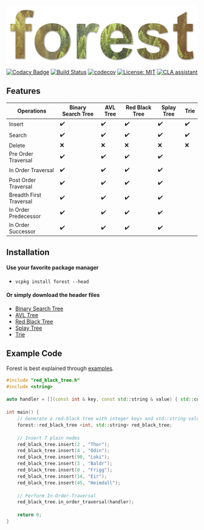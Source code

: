 ![forest logo](forest.png)

[![Codacy Badge](https://api.codacy.com/project/badge/Grade/7e0feb3d79ca41649aa207eeeef065dc)](https://www.codacy.com/app/xorz57/forest?utm_source=github.com&utm_medium=referral&utm_content=xorz57/forest&utm_campaign=badger)
[![Build Status](https://travis-ci.org/xorz57/forest.svg?branch=master)](https://travis-ci.org/xorz57/forest)
[![codecov](https://codecov.io/gh/xorz57/forest/branch/master/graph/badge.svg)](https://codecov.io/gh/xorz57/forest)
[![License: MIT](https://img.shields.io/badge/License-MIT-yellow.svg)](https://opensource.org/licenses/MIT)
[![CLA assistant](https://cla-assistant.io/readme/badge/xorz57/forest)](https://cla-assistant.io/xorz57/forest)

## Features

|Operations|Binary Search Tree|AVL Tree|Red Black Tree|Splay Tree|Trie|
|---|---|---|---|---|---|
|Insert|:heavy_check_mark:|:heavy_check_mark:|:heavy_check_mark:|:heavy_check_mark:|:heavy_check_mark:|
|Search|:heavy_check_mark:|:heavy_check_mark:|:heavy_check_mark:|:heavy_check_mark:|:heavy_check_mark:|
|Delete|:x:|:x:|:x:|:x:|:x:|
|Pre Order Traversal|:heavy_check_mark:|:heavy_check_mark:|:heavy_check_mark:|:heavy_check_mark:||
|In Order Traversal|:heavy_check_mark:|:heavy_check_mark:|:heavy_check_mark:|:heavy_check_mark:||
|Post Order Traversal|:heavy_check_mark:|:heavy_check_mark:|:heavy_check_mark:|:heavy_check_mark:||
|Breadth First Traversal|:heavy_check_mark:|:heavy_check_mark:|:heavy_check_mark:|:heavy_check_mark:||
|In Order Predecessor|:heavy_check_mark:|:heavy_check_mark:|:heavy_check_mark:|:heavy_check_mark:||
|In Order Successor|:heavy_check_mark:|:heavy_check_mark:|:heavy_check_mark:|:heavy_check_mark:||

## Installation

#### Use your favorite package manager
- `vcpkg install forest --head`

#### Or simply download the header files
- [Binary Search Tree](https://github.com/xorz57/forest/releases/download/7.0.6/binary_search_tree.h)
- [AVL Tree](https://github.com/xorz57/forest/releases/download/7.0.6/avl_tree.h)
- [Red Black Tree](https://github.com/xorz57/forest/releases/download/7.0.6/red_black_tree.h)
- [Splay Tree](https://github.com/xorz57/forest/releases/download/7.0.6/splay_tree.h)
- [Trie](https://github.com/xorz57/forest/releases/download/7.0.6/trie.h)

## Example Code

Forest is best explained through [examples](https://github.com/xorz57/forest/tree/master/examples).

```cpp
#include "red_black_tree.h"
#include <string>

auto handler = [](const int & key, const std::string & value) { std::cout << key << "->" << value << std::endl; };

int main() {
	// Generate a red-black tree with integer keys and std::string values
	forest::red_black_tree <int, std::string> red_black_tree;

	// Insert 7 plain nodes
	red_black_tree.insert(2 , "Thor");
	red_black_tree.insert(4 , "Odin");
	red_black_tree.insert(90, "Loki");
	red_black_tree.insert(3 , "Baldr");
	red_black_tree.insert(0 , "Frigg");
	red_black_tree.insert(14, "Eir");
	red_black_tree.insert(45, "Heimdall");

	// Perform In-Order-Traversal
	red_black_tree.in_order_traversal(handler);

	return 0;
}
```